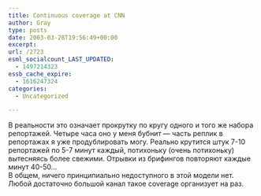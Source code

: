 ```yaml
---
title: Сontinuous coverage at CNN
author: Gray
type: posts
date: 2003-03-28T19:56:49+00:00
excerpt:
url: /2723
esml_socialcount_LAST_UPDATED:
  - 1497214323
essb_cache_expire:
  - 1616247324
categories:
  - Uncategorized

---
```








В реальности это означает прокрутку по кругу одного и того же набора репортажей. Четыре часа оно у меня бубнит &#8212; часть реплик в репортажах я уже продублировать могу. Реально крутится штук 7-10 репортажей по 5-7 минут каждый, потихоньку (очень потихоньку) вытесняясь более свежими. Отрывки из брифингов повторяют каждые минут 40-50&#8230;  
В общем, ничего принципиально недоступного в этой модели нет. Любой достаточно большой канал такое coverage организует на раз.